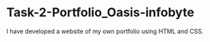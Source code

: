 # Task-2-Portfolio_Oasis-infobyte
I have developed a website of my own portfolio using HTML and CSS.
